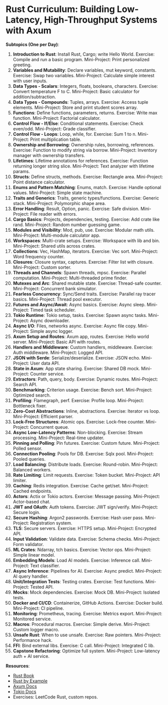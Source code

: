 # Rust Curriculum: Building Low-Latency, High-Throughput Systems with Axum

**Subtopics (One per Day)**:

1. **Introduction to Rust**: Install Rust, Cargo; write Hello World. Exercise: Compile and run a basic program. Mini-Project: Print personalized greeting.
2. **Variables and Mutability**: Declare variables, mut keyword, constants. Exercise: Swap two variables. Mini-Project: Calculate simple interest with user inputs.
3. **Data Types - Scalars**: Integers, floats, booleans, characters. Exercise: Convert temperature F to C. Mini-Project: Basic calculator for addition/subtraction.
4. **Data Types - Compounds**: Tuples, arrays. Exercise: Access tuple elements. Mini-Project: Store and print student scores array.
5. **Functions**: Define functions, parameters, returns. Exercise: Write max function. Mini-Project: Factorial calculator.
6. **Control Flow - If/Else**: Conditional statements. Exercise: Check even/odd. Mini-Project: Grade classifier.
7. **Control Flow - Loops**: Loop, while, for. Exercise: Sum 1 to n. Mini-Project: Print multiplication table.
8. **Ownership and Borrowing**: Ownership rules, borrowing, references. Exercise: Function to modify string via borrow. Mini-Project: Inventory manager with ownership transfers.
9. **Lifetimes**: Lifetime annotations for references. Exercise: Function returning longer string slice. Mini-Project: Text analyzer with lifetime params.
10. **Structs**: Define structs, methods. Exercise: Rectangle area. Mini-Project: Point distance calculator.
11. **Enums and Pattern Matching**: Enums, match. Exercise: Handle optional values. Mini-Project: Simple state machine.
12. **Traits and Generics**: Traits, generic types/functions. Exercise: Generic stack. Mini-Project: Polymorphic shape area.
13. **Error Handling**: Result, Option, panic. Exercise: Safe division. Mini-Project: File reader with errors.
14. **Cargo Basics**: Projects, dependencies, testing. Exercise: Add crate like rand. Mini-Project: Random number guessing game.
15. **Modules and Visibility**: Mod, pub, use. Exercise: Modular math utils. Mini-Project: Multi-module calculator app.
16. **Workspaces**: Multi-crate setups. Exercise: Workspace with lib and bin. Mini-Project: Shared utils across crates.
17. **Collections**: Vec, HashMap, iterators. Exercise: Vec sort. Mini-Project: Word frequency counter.
18. **Closures**: Closure syntax, captures. Exercise: Filter list with closure. Mini-Project: Custom sorter.
19. **Threads and Channels**: Spawn threads, mpsc. Exercise: Parallel computation. Mini-Project: Multi-threaded prime finder.
20. **Mutexes and Arc**: Shared mutable state. Exercise: Thread-safe counter. Mini-Project: Concurrent bank simulator.
21. **Fearless Concurrency**: Sync/Send traits. Exercise: Parallel ray tracer basics. Mini-Project: Thread pool executor.
22. **Futures and Async/Await**: Async basics. Exercise: Async sleep. Mini-Project: Timed task scheduler.
23. **Tokio Runtime**: Tokio setup, tasks. Exercise: Spawn async tasks. Mini-Project: Async downloader.
24. **Async I/O**: Files, networks async. Exercise: Async file copy. Mini-Project: Simple async logger.
25. **Axum Setup and Routes**: Axum app, routes. Exercise: Hello world server. Mini-Project: Basic API with routes.
26. **Handlers and Middleware**: Custom handlers, middleware. Exercise: Auth middleware. Mini-Project: Logged API.
27. **JSON with Serde**: Serialize/deserialize. Exercise: JSON echo. Mini-Project: User data API.
28. **State in Axum**: App state sharing. Exercise: Shared DB mock. Mini-Project: Counter service.
29. **Extractors**: Path, query, body. Exercise: Dynamic routes. Mini-Project: Search API.
30. **Benchmarking**: Criterion usage. Exercise: Bench sort. Mini-Project: Optimized search.
31. **Profiling**: Flamegraph, perf. Exercise: Profile loop. Mini-Project: Bottleneck fixer.
32. **Zero-Cost Abstractions**: Inline, abstractions. Exercise: Iterator vs loop. Mini-Project: Efficient parser.
33. **Lock-Free Structures**: Atomic ops. Exercise: Lock-free counter. Mini-Project: Concurrent queue.
34. **Async Low-Latency Patterns**: Non-blocking. Exercise: Stream processing. Mini-Project: Real-time updater.
35. **Pinning and Polling**: Pin futures. Exercise: Custom future. Mini-Project: Polled sensor.
36. **Connection Pooling**: Pools for DB. Exercise: Sqlx pool. Mini-Project: Pooled queries.
37. **Load Balancing**: Distribute loads. Exercise: Round-robin. Mini-Project: Balanced workers.
38. **Rate Limiting**: Limit requests. Exercise: Token bucket. Mini-Project: API limiter.
39. **Caching**: Redis integration. Exercise: Cache get/set. Mini-Project: Cached endpoints.
40. **Actors**: Actix or Tokio actors. Exercise: Message passing. Mini-Project: Actor-based chat.
41. **JWT and OAuth**: Auth tokens. Exercise: JWT sign/verify. Mini-Project: Secure login.
42. **Secure Hashing**: Argon2 passwords. Exercise: Hash user pass. Mini-Project: Registration system.
43. **TLS**: Secure servers. Exercise: HTTPS setup. Mini-Project: Encrypted API.
44. **Input Validation**: Validate data. Exercise: Schema checks. Mini-Project: Form validator.
45. **ML Crates**: Ndarray, tch basics. Exercise: Vector ops. Mini-Project: Simple linear model.
46. **Embedding Models**: Load AI models. Exercise: Inference call. Mini-Project: Text classifier.
47. **Async Inference**: Pipelines for AI. Exercise: Async predict. Mini-Project: AI query handler.
48. **Unit/Integration Tests**: Testing crates. Exercise: Test functions. Mini-Project: Tested API.
49. **Mocks**: Mock dependencies. Exercise: Mock DB. Mini-Project: Isolated tests.
50. **Docker and CI/CD**: Containerize, GitHub Actions. Exercise: Docker build. Mini-Project: CI pipeline.
51. **Monitoring**: Prometheus, tracing. Exercise: Metrics export. Mini-Project: Monitored service.
52. **Macros**: Procedural macros. Exercise: Simple derive. Mini-Project: Custom logger macro.
53. **Unsafe Rust**: When to use unsafe. Exercise: Raw pointers. Mini-Project: Performance hack.
54. **FFI**: Bind external libs. Exercise: C call. Mini-Project: Integrated C lib.
55. **Capstone Refactoring**: Optimize full system. Mini-Project: Low-latency auth + AI service.

**Resources**:

- [Rust Book](https://doc.rust-lang.org/book/)
- [Rust by Example](https://doc.rust-lang.org/rust-by-example/)
- [Axum Docs](https://docs.rs/axum/)
- [Tokio Docs](https://tokio.rs/)
- Exercises: LeetCode Rust, custom repos.
